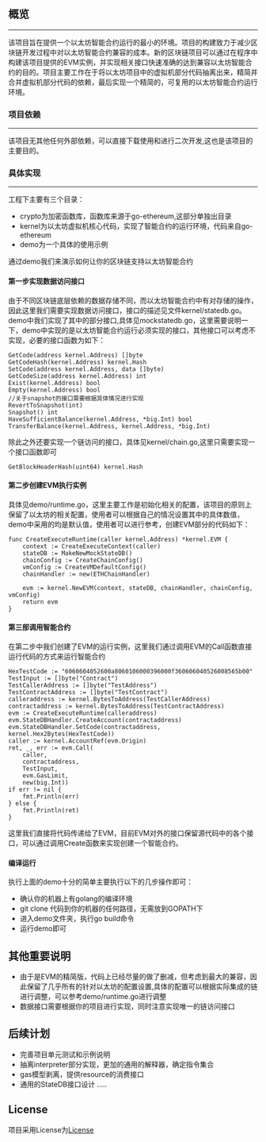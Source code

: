## 概览
---
该项目旨在提供一个以太坊智能合约运行的最小的环境。项目的构建致力于减少区块链开发过程中对以太坊智能合约兼容的成本。新的区块链项目可以通过在程序中构建该项目提供的EVM实例，并实现相关接口快速准确的达到兼容以太坊智能合约的目的。项目主要工作在于将以太坊项目中的虚拟机部分代码抽离出来，精简并合并虚拟机部分代码的依赖，最后实现一个精简的，可复用的以太坊智能合约运行环境。

### 项目依赖
---
该项目无其他任何外部依赖，可以直接下载使用和进行二次开发,这也是该项目的主要目的。
### 具体实现
---
工程下主要有三个目录：
* crypto为加密函数库，函数库来源于go-ethereum,这部分单独出目录
* kernel为以太坊虚拟机核心代码，实现了智能合约的运行环境，代码来自go-ethereum
* demo为一个具体的使用示例

通过demo我们来演示如何让你的区块链支持以太坊智能合约</br>
#### 第一步实现数据访问接口
由于不同区块链底层依赖的数据存储不同，而以太坊智能合约中有对存储的操作，因此这里我们需要实现数据访问接口，接口的描述见文件kernel/statedb.go。
demo中我们实现了其中的部分接口,具体见mockstatedb.go，这里需要说明一下，demo中实现的是以太坊智能合约运行必须实现的接口，其他接口可以考虑不实现，必要的接口函数为如下：
```
GetCode(address kernel.Address) []byte
GetCodeHash(kernel.Address) kernel.Hash
SetCode(address kernel.Address, data []byte)
GetCodeSize(address kernel.Address) int
Exist(kernel.Address) bool
Empty(kernel.Address) bool
//关于snapshot的接口需要根据具体情况进行实现
RevertToSnapshot(int)                                             
Snapshot() int
HaveSufficientBalance(kernel.Address, *big.Int) bool
TransferBalance(kernel.Address, kernel.Address, *big.Int)
```
除此之外还要实现一个链访问的接口，具体见kernel/chain.go,这里只需要实现一个接口函数即可
```
GetBlockHeaderHash(uint64) kernel.Hash
```
#### 第二步创建EVM执行实例
具体见demo/runtime.go，这里主要工作是初始化相关的配置，该项目的原则上保留了以太坊的相关配置，使用者可以根据自己的情况设置其中的具体数值，demo中采用的均是默认值，使用者可以进行参考，创建EVM部分的代码如下：
```
func CreateExecuteRuntime(caller kernel.Address) *kernel.EVM {
    context := CreateExecuteContext(caller)
    stateDB := MakeNewMockStateDB()
    chainConfig := CreateChainConfig()
    vmConfig := CreateVMDefaultConfig()
    chainHandler := new(ETHChainHandler)

    evm := kernel.NewEVM(context, stateDB, chainHandler, chainConfig, vmConfig)
    return evm
}
```
#### 第三部调用智能合约
在第二步中我们创建了EVM的运行实例，这里我们通过调用EVM的Call函数直接运行代码的方式来运行智能合约
```
HexTestCode := "6060604052600a8060106000396000f360606040526008565b00"
TestInput := []byte("Contract")
TestCallerAddress := []byte("TestAddress")
TestContractAddress := []byte("TestContract")
calleraddress := kernel.BytesToAddress(TestCallerAddress)
contractaddress := kernel.BytesToAddress(TestContractAddress)
evm := CreateExecuteRuntime(calleraddress)
evm.StateDBHandler.CreateAccount(contractaddress)
evm.StateDBHandler.SetCode(contractaddress, kernel.Hex2Bytes(HexTestCode))
caller := kernel.AccountRef(evm.Origin)
ret, _, err := evm.Call(
    caller,
    contractaddress,
    TestInput,
    evm.GasLimit,
    new(big.Int))
if err != nil {
    fmt.Println(err)
} else {
    fmt.Println(ret)
}
```
这里我们直接将代码传递给了EVM，目前EVM对外的接口保留源代码中的各个接口，可以通过调用Create函数来实现创建一个智能合约。
#### 编译运行
执行上面的demo十分的简单主要执行以下的几步操作即可：
* 确认你的机器上有golang的编译环境
* git clone 代码到你的机器的任何路径，无需放到GOPATH下
* 进入demo文件夹，执行go build命令
* 运行demo即可

## 其他重要说明
* 由于是EVM的精简版，代码上已经尽量的做了删减，但考虑到最大的兼容，因此保留了几乎所有的针对以太坊的配置设置,具体的配置可以根据实际集成的链进行调整，可以参考demo/runtime.go进行调整
* 数据接口需要根据你的项目进行实现，同时注意实现唯一的链访问接口

## 后续计划
* 完善项目单元测试和示例说明
* 抽离interpreter部分实现，更加的通用的解释器，确定指令集合
* gas模型剥离，提供resource的消费接口
* 通用的StateDB接口设计
.....

## License
项目采用License为[License](https://www.gnu.org/licenses/lgpl-3.0.en.html)
